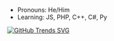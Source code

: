 - Pronouns: He/Him
- Learning: JS, PHP, C++, C#, Py

[![GitHub Trends SVG](https://api.githubtrends.io/user/svg/InfiniteCod3/langs)](https://githubtrends.io)




